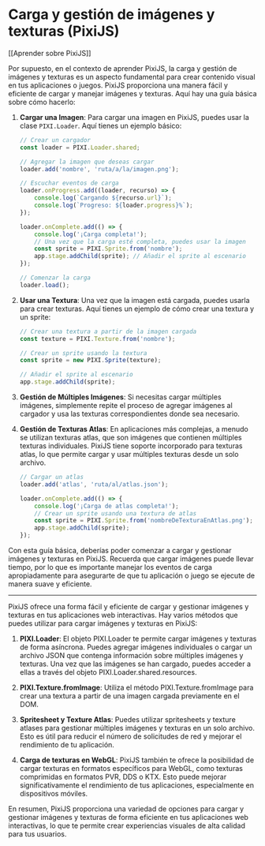 # Carga y gestión de imágenes y texturas (PixiJS)

[[Aprender sobre PixiJS]]

Por supuesto, en el contexto de aprender PixiJS, la carga y gestión de imágenes y texturas es un aspecto fundamental para crear contenido visual en tus aplicaciones o juegos. PixiJS proporciona una manera fácil y eficiente de cargar y manejar imágenes y texturas. Aquí hay una guía básica sobre cómo hacerlo:

1. **Cargar una Imagen**:
   Para cargar una imagen en PixiJS, puedes usar la clase `PIXI.Loader`. Aquí tienes un ejemplo básico:

   ```javascript
   // Crear un cargador
   const loader = PIXI.Loader.shared;

   // Agregar la imagen que deseas cargar
   loader.add('nombre', 'ruta/a/la/imagen.png');

   // Escuchar eventos de carga
   loader.onProgress.add((loader, recurso) => {
       console.log(`Cargando ${recurso.url}`);
       console.log(`Progreso: ${loader.progress}%`);
   });

   loader.onComplete.add(() => {
       console.log('¡Carga completa!');
       // Una vez que la carga esté completa, puedes usar la imagen
       const sprite = PIXI.Sprite.from('nombre');
       app.stage.addChild(sprite); // Añadir el sprite al escenario
   });

   // Comenzar la carga
   loader.load();
   ```

2. **Usar una Textura**:
   Una vez que la imagen está cargada, puedes usarla para crear texturas. Aquí tienes un ejemplo de cómo crear una textura y un sprite:

   ```javascript
   // Crear una textura a partir de la imagen cargada
   const texture = PIXI.Texture.from('nombre');

   // Crear un sprite usando la textura
   const sprite = new PIXI.Sprite(texture);

   // Añadir el sprite al escenario
   app.stage.addChild(sprite);
   ```

3. **Gestión de Múltiples Imágenes**:
   Si necesitas cargar múltiples imágenes, simplemente repite el proceso de agregar imágenes al cargador y usa las texturas correspondientes donde sea necesario.

4. **Gestión de Texturas Atlas**:
   En aplicaciones más complejas, a menudo se utilizan texturas atlas, que son imágenes que contienen múltiples texturas individuales. PixiJS tiene soporte incorporado para texturas atlas, lo que permite cargar y usar múltiples texturas desde un solo archivo.

   ```javascript
   // Cargar un atlas
   loader.add('atlas', 'ruta/al/atlas.json');

   loader.onComplete.add(() => {
       console.log('¡Carga de atlas completa!');
       // Crear un sprite usando una textura de atlas
       const sprite = PIXI.Sprite.from('nombreDeTexturaEnAtlas.png');
       app.stage.addChild(sprite);
   });
   ```

Con esta guía básica, deberías poder comenzar a cargar y gestionar imágenes y texturas en PixiJS. Recuerda que cargar imágenes puede llevar tiempo, por lo que es importante manejar los eventos de carga apropiadamente para asegurarte de que tu aplicación o juego se ejecute de manera suave y eficiente.

---

PixiJS ofrece una forma fácil y eficiente de cargar y gestionar imágenes y texturas en tus aplicaciones web interactivas. Hay varios métodos que puedes utilizar para cargar imágenes y texturas en PixiJS:

1. **PIXI.Loader**: El objeto PIXI.Loader te permite cargar imágenes y texturas de forma asíncrona. Puedes agregar imágenes individuales o cargar un archivo JSON que contenga información sobre múltiples imágenes y texturas. Una vez que las imágenes se han cargado, puedes acceder a ellas a través del objeto PIXI.Loader.shared.resources.



2. **PIXI.Texture.fromImage**: Utiliza el método PIXI.Texture.fromImage para crear una textura a partir de una imagen cargada previamente en el DOM.



3. **Spritesheet y Texture Atlas**: Puedes utilizar spritesheets y texture atlases para gestionar múltiples imágenes y texturas en un solo archivo. Esto es útil para reducir el número de solicitudes de red y mejorar el rendimiento de tu aplicación.

4. **Carga de texturas en WebGL**: PixiJS también te ofrece la posibilidad de cargar texturas en formatos específicos para WebGL, como texturas comprimidas en formatos PVR, DDS o KTX. Esto puede mejorar significativamente el rendimiento de tus aplicaciones, especialmente en dispositivos móviles.

En resumen, PixiJS proporciona una variedad de opciones para cargar y gestionar imágenes y texturas de forma eficiente en tus aplicaciones web interactivas, lo que te permite crear experiencias visuales de alta calidad para tus usuarios.
